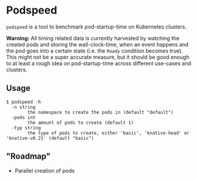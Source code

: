 # Podspeed

`podspeed` is a tool to benchmark pod-startup-time on Kubernetes clusters. 

**Warning:** All timing related data is currently harvested by watching the created pods
and storing the wall-clock-time, when an event happens and the pod goes into a certain
state (i.e. the `Ready` condition becomes true). This might not be a super accurate
measure, but it should be good enough to at least a rough idea on pod-startup-time
across different use-cases and clusters.

## Usage

```
$ podspeed -h
  -n string
    	the namespace to create the pods in (default "default")
  -pods int
    	the amount of pods to create (default 1)
  -typ string
    	the type of pods to create, either 'basic', 'knative-head' or 'knative-v0.21' (default "basic")
```

## "Roadmap"

- Parallel creation of pods

